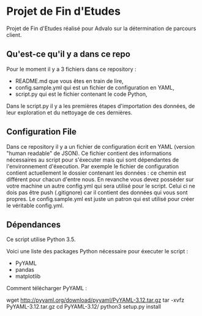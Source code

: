 # Projet de Fin d'Etudes

Projet de Fin d'Etudes réalisé pour Advalo sur la détermination de parcours client.

## Qu'est-ce qu'il y a dans ce repo

Pour le moment il y a 3 fichiers dans ce repository :
- README.md que vous êtes en train de lire,
- config.sample.yml qui est un fichier de configuration en YAML,
- script.py qui est le fichier contenant le code Python,

Dans le script.py il y a les premières étapes d'importation des données, de leur exploration et du nettoyage de ces dernières.

## Configuration File

Dans ce repository il y a un fichier de configuration écrit en YAML (version "human readable" de JSON).
Ce fichier contient des informations nécessaires au script pour s'éxecuter mais qui sont dépendantes de l'environnement d'éxecution.
Par exemple le fichier de configuration contient actuellement le dossier contenant les données : ce chemin est différent pour chacun d'entre nous.
En revanche vous devez posséder sur votre machine un autre config.yml qui sera utilisé pour le script. Celui ci ne dois pas être push (.gitignore) car il contient des données qui vous sont propres. Le config.sample.yml est juste un patron qui est utilisé pour créer le véritable config.yml.

## Dépendances

Ce script utilise Python 3.5.

Voici une liste des packages Python nécessaire pour éxecuter le script :
- PyYAML
- pandas
- matplotlib

Comment télécharger PyYAML :

wget http://pyyaml.org/download/pyyaml/PyYAML-3.12.tar.gz
tar -xvfz PyYAML-3.12.tar.gz
cd PyYAML-3.12/
python3 setup.py install

